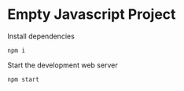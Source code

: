 # Empty Javascript Project

Install dependencies
```
npm i
```

Start the development web server 
```
npm start
```
